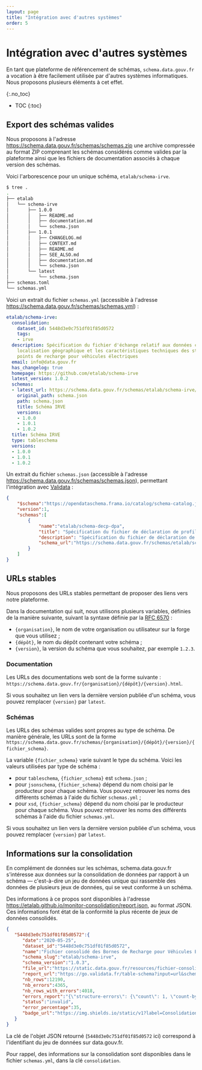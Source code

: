 ```yaml
---
layout: page
title: "Intégration avec d'autres systèmes"
order: 5
---
```

# Intégration avec d'autres systèmes
En tant que plateforme de référencement de schémas, `schema.data.gouv.fr` a vocation à être facilement utilisée par d'autres systèmes informatiques. Nous proposons plusieurs éléments à cet effet.

{:.no_toc}
- TOC
{:toc}

## Export des schémas valides
Nous proposons à l'adresse <https://schema.data.gouv.fr/schemas/schemas.zip> une archive compressée au format ZIP comprenant les schémas considérés comme valides par la plateforme ainsi que les fichiers de documentation associés à chaque version des schémas.

Voici l'arborescence pour un unique schéma, `etalab/schema-irve`.

```bash
$ tree .
.
├── etalab
│   └── schema-irve
│       ├── 1.0.0
│       │   ├── README.md
│       │   ├── documentation.md
│       │   └── schema.json
│       ├── 1.0.1
│       │   ├── CHANGELOG.md
│       │   ├── CONTEXT.md
│       │   ├── README.md
│       │   ├── SEE_ALSO.md
│       │   ├── documentation.md
│       │   └── schema.json
│       └── latest
│           └── schema.json
├── schemas.toml
└── schemas.yml
```

Voici un extrait du fichier `schemas.yml` (accessible à l'adresse <https://schema.data.gouv.fr/schemas/schemas.yml>) :
```yaml
etalab/schema-irve:
  consolidation:
    dataset_id: 5448d3e0c751df01f85d0572
    tags:
    - irve
  description: Spécification du fichier d'échange relatif aux données concernant la
    localisation géographique et les caractéristiques techniques des stations et des
    points de recharge pour véhicules électriques
  email: info@data.gouv.fr
  has_changelog: true
  homepage: https://github.com/etalab/schema-irve
  latest_version: 1.0.2
  schemas:
  - latest_url: https://schema.data.gouv.fr/schemas/etalab/schema-irve/latest/schema.json
    original_path: schema.json
    path: schema.json
    title: Schéma IRVE
    versions:
    - 1.0.0
    - 1.0.1
    - 1.0.2
  title: Schéma IRVE
  type: tableschema
  versions:
  - 1.0.0
  - 1.0.1
  - 1.0.2
```

Un extrait du fichier `schemas.json` (accessible à l'adresse <https://schema.data.gouv.fr/schemas/schemas.json>), permettant l'intégration avec [Validata](https://validata.fr) :
```json
{
    "$schema":"https://opendataschema.frama.io/catalog/schema-catalog.json",
    "version":1,
    "schemas":[
        {
            "name":"etalab/schema-decp-dpa",
            "title": "Spécification du fichier de déclaration de profil d'acheteur",
            "description": "Spécification du fichier de déclaration de profil d'acheteur",
            "schema_url":"https://schema.data.gouv.fr/schemas/etalab/schema-decp-dpa/latest/schema.json"
        }
    ]
}
```

## URLs stables
Nous proposons des URLs stables permettant de proposer des liens vers notre plateforme.

Dans la documentation qui suit, nous utilisons plusieurs variables, définies de la manière suivante, suivant la syntaxe définie par la [RFC 6570](https://tools.ietf.org/html/rfc6570) :
- `{organisation}`, le nom de votre organisation ou utilisateur sur la forge que vous utilisez ;
- `{dépôt}`, le nom du dépôt contenant votre schéma ;
- `{version}`, la version du schéma que vous souhaitez, par exemple `1.2.3`.

### Documentation
Les URLs des documentations web sont de la forme suivante : `https://schema.data.gouv.fr/{organisation}/{dépôt}/{version}.html`.

Si vous souhaitez un lien vers la dernière version publiée d'un schéma, vous pouvez remplacer `{version}` par `latest`.

### Schémas
Les URLs des schémas valides sont propres au type de schéma. De manière générale, les URLs sont de la forme `https://schema.data.gouv.fr/schemas/{organisation}/{dépôt}/{version}/{fichier_schema}`.

La variable `{fichier_schema}` varie suivant le type du schéma. Voici les valeurs utilisées par type de schéma :
- pour `tableschema`, `{fichier_schema}` est `schema.json` ;
- pour `jsonschema`, `{fichier_schema}` dépend du nom choisi par le producteur pour chaque schéma. Vous pouvez retrouver les noms des différents schémas à l'aide du fichier `schemas.yml` ;
- pour `xsd`, `{fichier_schema}` dépend du nom choisi par le producteur pour chaque schéma. Vous pouvez retrouver les noms des différents schémas à l'aide du fichier `schemas.yml`.

Si vous souhaitez un lien vers la dernière version publiée d'un schéma, vous pouvez remplacer `{version}` par `latest`.

## Informations sur la consolidation

En complément de données sur les schémas, schema.data.gouv.fr s'intéresse aux données sur la consolidation de données par rapport à un schéma — c'est-à-dire un jeu de données unique qui rassemble des données de plusieurs jeux de données, qui se veut conforme à un schéma.

Des informations à ce propos sont disponibles à l'adresse <https://etalab.github.io/monitor-consolidation/report.json>, au format JSON. Ces informations font état de la conformité la plus récente de jeux de données consolidés.

```json
{
   "5448d3e0c751df01f85d0572":{
      "date":"2020-05-25",
      "dataset_id":"5448d3e0c751df01f85d0572",
      "name":"Fichier consolidé des Bornes de Recharge pour Véhicules Électriques",
      "schema_slug":"etalab/schema-irve",
      "schema_version":"1.0.3",
      "file_url":"https://static.data.gouv.fr/resources/fichier-consolide-des-bornes-de-recharge-pour-vehicules-electriques/20200520-224356/bornes-irve-20200520.csv",
      "report_url":"https://go.validata.fr/table-schema?input=url&schema_url=https://schema.data.gouv.fr/schemas/etalab/schema-irve/1.0.3/schema.json&url=https://static.data.gouv.fr/resources/fichier-consolide-des-bornes-de-recharge-pour-vehicules-electriques/20200520-224356/bornes-irve-20200520.csv&repair=true",
      "nb_rows":12190,
      "nb_errors":4365,
      "nb_rows_with_errors":4018,
      "errors_report":"{\"structure-errors\": {\"count\": 1, \"count-by-code\": {\"extra-header\": 1}}, \"value-errors\": {\"count\": 4364, \"rows-count\": 4018, \"count-by-code\": {\"required-constraint\": 4245, \"type-or-format-error\": 117, \"pattern-constraint\": 2}, \"count-by-col-and-code\": {\"n_enseigne\": {\"required-constraint\": 403}, \"id_station\": {\"required-constraint\": 446}, \"puiss_max\": {\"type-or-format-error\": 114}, \"Ylatitude\": {\"type-or-format-error\": 1, \"required-constraint\": 2}, \"nbre_pdc\": {\"required-constraint\": 1910}, \"Xlongitude\": {\"required-constraint\": 2, \"type-or-format-error\": 2}, \"code_insee\": {\"required-constraint\": 917, \"pattern-constraint\": 2}, \"acces_recharge\": {\"required-constraint\": 3}, \"accessibilit\\u00e9\": {\"required-constraint\": 560}, \"n_station\": {\"required-constraint\": 2}}}, \"count\": 4365}",
      "status":"invalid",
      "error_percentage":35,
      "badge_url":"https://img.shields.io/static/v1?label=Consolidation&message=4365+erreurs&color=red&style=flat-square"
   }
}
```

La clé de l'objet JSON retourné (`5448d3e0c751df01f85d0572` ici) correspond à l'identifiant du jeu de données sur data.gouv.fr.

Pour rappel, des informations sur la consolidation sont disponibles dans le fichier `schemas.yml`, dans la clé `consolidation`.
